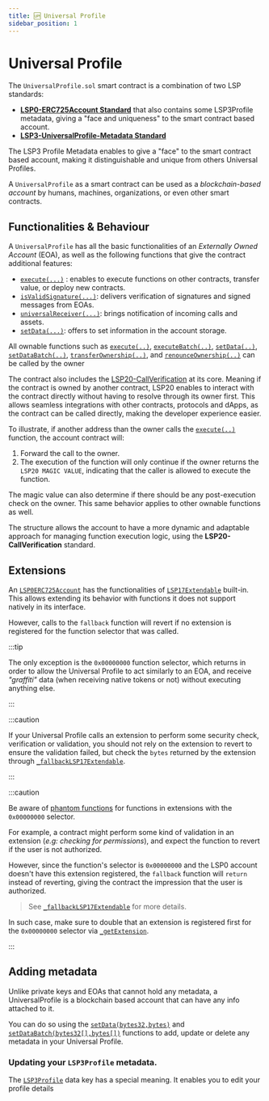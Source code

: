 ```yaml
---
title: 🆙 Universal Profile
sidebar_position: 1
---
```


# Universal Profile

The `UniversalProfile.sol` smart contract is a combination of two LSP standards:

- **[LSP0-ERC725Account Standard](/standards/accounts/lsp0-erc725account)** that also contains some LSP3Profile metadata, giving a "face and uniqueness" to the smart contract based account.
- **[LSP3-UniversalProfile-Metadata Standard](https://github.com/lukso-network/LIPs/blob/main/LSPs/LSP-3-UniversalProfile-Metadata.md)**

The LSP3 Profile Metadata enables to give a "face" to the smart contract based account, making it distinguishable and unique from others Universal Profiles.

A `UniversalProfile` as a smart contract can be used as a _blockchain-based account_ by humans, machines, organizations, or even other smart contracts.

## Functionalities & Behaviour

A `UniversalProfile` has all the basic functionalities of an _Externally Owned Account_ (EOA), as well as the following functions that give the contract additional features:

- [`execute(...)`](#execute) : enables to execute functions on other contracts, transfer value, or deploy new contracts.
- [`isValidSignature(...)`](#isvalidsignature): delivers verification of signatures and signed messages from EOAs.
- [`universalReceiver(...)`](#universalreceiver): brings notification of incoming calls and assets.
- [`setData(...)`](#setdata): offers to set information in the account storage.

All ownable functions such as [`execute(..)`](../contracts/UniversalProfile.md#execute), [`executeBatch(..)`](../contracts/UniversalProfile.md#executebatch), [`setData(..)`](../contracts/UniversalProfile.md#setdata), [`setDataBatch(..)`](../contracts/UniversalProfile.md#setdatabatch), [`transferOwnership(..)`](../contracts/UniversalProfile.md#transferownership), and [`renounceOwnership(..)`](../contracts/UniversalProfile.md#renounceownership) can be called by the owner

The contract also includes the [LSP20-CallVerification](/standards/accounts/lsp0-erc725account.md#lsp20---call-verification) at its core. Meaning if the contract is owned by another contract, LSP20 enables to interact with the contract directly without having to resolve through its owner first. This allows seamless integrations with other contracts, protocols and dApps, as the contract can be called directly, making the developer experience easier.

To illustrate, if another address than the owner calls the [`execute(..)`](../contracts/UniversalProfile.md#execute) function, the account contract will:

1. Forward the call to the owner.
2. The execution of the function will only continue if the owner returns the `LSP20 MAGIC VALUE`, indicating that the caller is allowed to execute the function.

The magic value can also determine if there should be any post-execution check on the owner. This same behavior applies to other ownable functions as well.

The structure allows the account to have a more dynamic and adaptable approach for managing function execution logic, using the **LSP20-CallVerification** standard.

## Extensions

An [`LSP0ERC725Account`](../contracts/LSP0ERC725Account/LSP0ERC725Account.md) has the functionalities of [`LSP17Extendable`](../contracts/LSP17ContractExtension/LSP17Extendable.md) built-in. This allows extending its behavior with functions it does not support natively in its interface.

However, calls to the `fallback` function will revert if no extension is registered for the function selector that was called.

:::tip

The only exception is the `0x00000000` function selector, which returns in order to allow the Universal Profile to act similarly to an EOA, and receive _"graffiti"_ data (when receiving native tokens or not) without executing anything else.

:::

:::caution

If your Universal Profile calls an extension to perform some security check, verification or validation, you should not rely on the extension to revert to ensure
the validation failed, but check the `bytes` returned by the extension through [`_fallbackLSP17Extendable`](../contracts/LSP17ContractExtension/LSP17Extendable.md#_fallbacklsp17extendable).

:::

:::caution

Be aware of [phantom functions](https://media.dedaub.com/phantom-functions-and-the-billion-dollar-no-op-c56f062ae49f) for functions in extensions with the `0x00000000` selector.

For example, a contract might perform some kind of validation in an extension (_e.g: checking for permissions_), and expect the function to revert if the user is not authorized.

However, since the function's selector is `0x00000000` and the LSP0 account doesn't have this extension registered, the `fallback` function will `return` instead of reverting, giving the contract the impression that the user is authorized.

> See [`_fallbackLSP17Extendable`](../contracts/LSP17ContractExtension/LSP17Extendable.md#_fallbacklsp17extendable) for more details.

In such case, make sure to double that an extension is registered first for the `0x00000000` selector via [`_getExtension`](../contracts/LSP17ContractExtension/LSP17Extendable.md#_getextension).

:::

## Adding metadata

Unlike private keys and EOAs that cannot hold any metadata, a UniversalProfile is a blockchain based account that can have any info attached to it.

You can do so using the [`setData(bytes32,bytes)`](../contracts/UniversalProfile.md#setdata) and [`setDataBatch(bytes32[],bytes[])`](../contracts/UniversalProfile.md#setdatabatch) functions to add, update or delete any metadata in your Universal Profile.

### Updating your `LSP3Profile` metadata.

The [`LSP3Profile`](/standards/metadata/lsp3-profile-metadata.md#lsp3profile) data key has a special meaning. It enables you to edit your profile details
